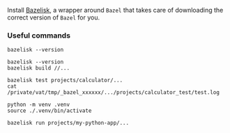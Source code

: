 Install [Bazelisk](https://github.com/bazelbuild/bazelisk), a wrapper around `Bazel` that takes care of downloading the correct
version of `Bazel` for you.

### Useful commands
```
bazelisk --version

bazelisk --version
bazelisk build //...

bazelisk test projects/calculator/...
cat /private/vat/tmp/_bazel_xxxxxx/.../projects/calculator_test/test.log

python -m venv .venv
source ./.venv/bin/activate

bazelisk run projects/my-python-app/...

```

